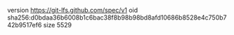 version https://git-lfs.github.com/spec/v1
oid sha256:d0bdaa36b6008b1c6bac38f8b98b98bd8afd10686b8528e4c750b742b9517ef6
size 5529
